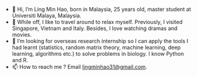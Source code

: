 - 👋  Hi, I’m Ling Min Hao, born in Malaysia, 25 years old, master student at Universiti Malaya, Malaysia. 
- 👋  While off, I like to travel around to relax myself. Previously, I visited Singapore, Vietnam and Italy. Besides, I love watching dramas and movies. 
- 💞️  I’m looking for overseas research internship so I can apply the tools I had learnt (statistics, random matrix theory, machine learning, deep learning, algorithms etc.) to solve problems in biology. I know Python and R. 
- 📫  How to reach me ? Email lingminhao31@gmail.com. 

<!---
lingminhao/lingminhao is a ✨ special ✨ repository because its `README.md` (this file) appears on your GitHub profile.
You can click the Preview link to take a look at your changes.
--->
